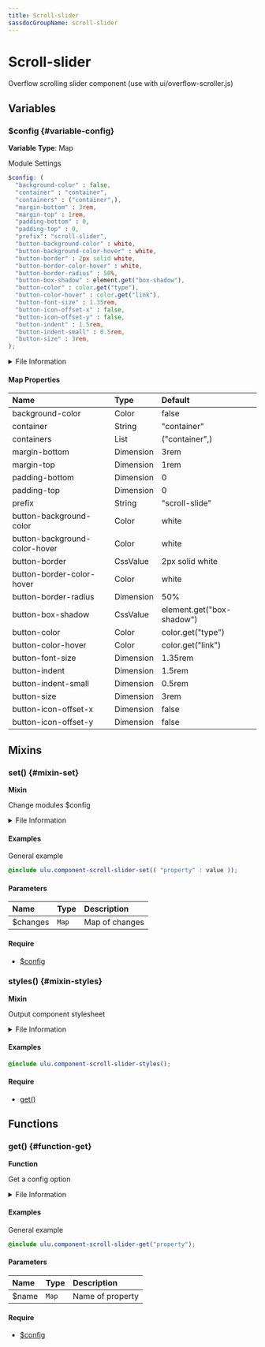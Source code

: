 ```yaml
---
title: Scroll-slider
sassdocGroupName: scroll-slider
---
```



# Scroll-slider

<div class="type-large">

Overflow scrolling slider component (use with ui/overflow-scroller.js)

</div>



## Variables




<div class="sassdoc-item-header">

###  $config {#variable-config}

  <div class="sassdoc-item-header__labels">
    <span class="tag tag--primary"><strong>Variable</strong></span> <span class="tag"><strong>Type</strong>: Map</span>
  </div>

</div>

  

Module Settings
    
    

``` scss
$config: (
  "background-color" : false,
  "container" : "container",
  "containers" : ("container",),
  "margin-bottom" : 3rem,
  "margin-top" : 1rem,
  "padding-bottom" : 0,
  "padding-top" : 0,
  "prefix": "scroll-slider",
  "button-background-color" : white,
  "button-background-color-hover" : white,
  "button-border" : 2px solid white,
  "button-border-color-hover" : white,
  "button-border-radius" : 50%,
  "button-box-shadow" : element.get("box-shadow"),
  "button-color" : color.get("type"),
  "button-color-hover" : color.get("link"),
  "button-font-size" : 1.35rem,
  "button-icon-offset-x" : false,
  "button-icon-offset-y" : false,
  "button-indent" : 1.5rem,
  "button-indent-small" : 0.5rem,
  "button-size" : 3rem,
);
```
  


<details>
  <summary>File Information</summary>
  
- **File:** _scroll-slider.scss
- **Group:** scroll-slider
- **Type:** variable
- **Lines (comments):** 15-38
- **Lines (code):** 40-63

</details>

    

#### Map Properties


|Name|Type|Default|
|:--|:--|:--|
|background-color|Color|false|
|container|String|"container"|
|containers|List|("container",)|
|margin-bottom|Dimension|3rem|
|margin-top|Dimension|1rem|
|padding-bottom|Dimension|0|
|padding-top|Dimension|0|
|prefix|String|"scroll-slide"|
|button-background-color|Color|white|
|button-background-color-hover|Color|white|
|button-border|CssValue|2px solid white|
|button-border-color-hover|Color|white|
|button-border-radius|Dimension|50%|
|button-box-shadow|CssValue|element.get("box-shadow")|
|button-color|Color|color.get("type")|
|button-color-hover|Color|color.get("link")|
|button-font-size|Dimension|1.35rem|
|button-indent|Dimension|1.5rem|
|button-indent-small|Dimension|0.5rem|
|button-size|Dimension|3rem|
|button-icon-offset-x|Dimension|false|
|button-icon-offset-y|Dimension|false|

    
  

## Mixins




<div class="sassdoc-item-header">

###  set() {#mixin-set}

  <div class="sassdoc-item-header__labels">
    <span class="tag tag--primary"><strong>Mixin</strong></span>
  </div>

</div>

  

Change modules $config
    
    


<details>
  <summary>File Information</summary>
  
- **File:** _scroll-slider.scss
- **Group:** scroll-slider
- **Type:** mixin
- **Lines (comments):** 65-68
- **Lines (code):** 70-72

</details>

    

#### Examples

General example      


``` scss
@include ulu.component-scroll-slider-set(( "property" : value ));
```
  

      

#### Parameters


|Name|Type|Description|
|:--|:--|:--|
|$changes|`Map`|Map of changes|

    

#### Require

- [$config](/sass/components/accordion/#variable-config)
  


<div class="sassdoc-item-header">

###  styles() {#mixin-styles}

  <div class="sassdoc-item-header__labels">
    <span class="tag tag--primary"><strong>Mixin</strong></span>
  </div>

</div>

  

Output component stylesheet
    
    


<details>
  <summary>File Information</summary>
  
- **File:** _scroll-slider.scss
- **Group:** scroll-slider
- **Type:** mixin
- **Lines (comments):** 83-85
- **Lines (code):** 87-204

</details>

    

#### Examples

      


``` scss
@include ulu.component-scroll-slider-styles();
```
  

      

#### Require

- [get()](/sass/components/accordion/#function-get)
  
  

## Functions




<div class="sassdoc-item-header">

###  get() {#function-get}

  <div class="sassdoc-item-header__labels">
    <span class="tag tag--primary"><strong>Function</strong></span>
  </div>

</div>

  

Get a config option
    
    


<details>
  <summary>File Information</summary>
  
- **File:** _scroll-slider.scss
- **Group:** scroll-slider
- **Type:** function
- **Lines (comments):** 74-77
- **Lines (code):** 79-81

</details>

    

#### Examples

General example      


``` scss
@include ulu.component-scroll-slider-get("property");
```
  

      

#### Parameters


|Name|Type|Description|
|:--|:--|:--|
|$name|`Map`|Name of property|

    

#### Require

- [$config](/sass/components/accordion/#variable-config)
  
  
  